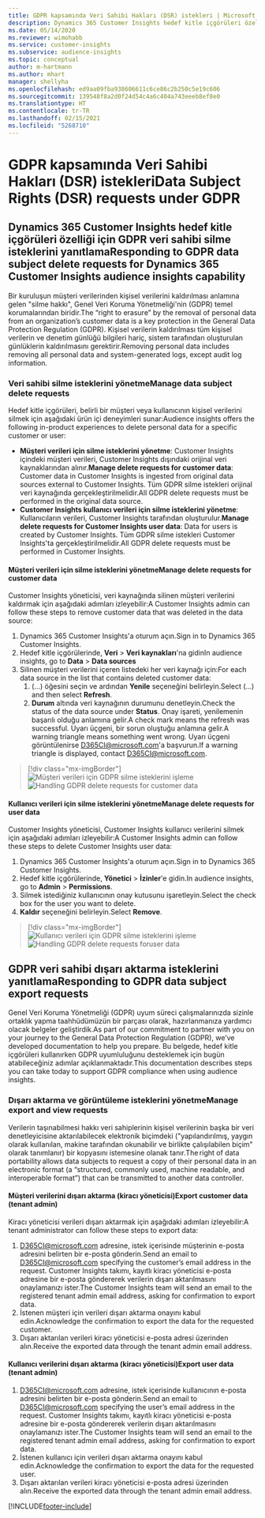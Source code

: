 ```yaml
---
title: GDPR kapsamında Veri Sahibi Hakları (DSR) istekleri | Microsoft Docs
description: Dynamics 365 Customer Insights hedef kitle içgörüleri özelliği için Veri Sahibi İstekleri'ni yanıtlama.
ms.date: 05/14/2020
ms.reviewer: wimohabb
ms.service: customer-insights
ms.subservice: audience-insights
ms.topic: conceptual
author: m-hartmann
ms.author: mhart
manager: shellyha
ms.openlocfilehash: ed9aa09fba938606611c6ce86c2b250c5e19c606
ms.sourcegitcommit: 139548f8a2d0f24d54c4a6c404a743eeeb8ef8e0
ms.translationtype: HT
ms.contentlocale: tr-TR
ms.lasthandoff: 02/15/2021
ms.locfileid: "5268710"
---
```

# <a name="data-subject-rights-dsr-requests-under-gdpr"></a><span data-ttu-id="a46f5-103">GDPR kapsamında Veri Sahibi Hakları (DSR) istekleri</span><span class="sxs-lookup"><span data-stu-id="a46f5-103">Data Subject Rights (DSR) requests under GDPR</span></span>

## <a name="responding-to-gdpr-data-subject-delete-requests-for-dynamics-365-customer-insights-audience-insights-capability"></a><span data-ttu-id="a46f5-104">Dynamics 365 Customer Insights hedef kitle içgörüleri özelliği için GDPR veri sahibi silme isteklerini yanıtlama</span><span class="sxs-lookup"><span data-stu-id="a46f5-104">Responding to GDPR data subject delete requests for Dynamics 365 Customer Insights audience insights capability</span></span>

<span data-ttu-id="a46f5-105">Bir kuruluşun müşteri verilerinden kişisel verilerini kaldırılması anlamına gelen "silme hakkı", Genel Veri Koruma Yönetmeliği'nin (GDPR) temel korumalarından biridir.</span><span class="sxs-lookup"><span data-stu-id="a46f5-105">The “right to erasure” by the removal of personal data from an organization’s customer data is a key protection in the General Data Protection Regulation (GDPR).</span></span> <span data-ttu-id="a46f5-106">Kişisel verilerin kaldırılması tüm kişisel verilerin ve denetim günlüğü bilgileri hariç, sistem tarafından oluşturulan günlüklerin kaldırılmasını gerektirir.</span><span class="sxs-lookup"><span data-stu-id="a46f5-106">Removing personal data includes removing all personal data and system-generated logs, except audit log information.</span></span>

### <a name="manage-data-subject-delete-requests"></a><span data-ttu-id="a46f5-107">Veri sahibi silme isteklerini yönetme</span><span class="sxs-lookup"><span data-stu-id="a46f5-107">Manage data subject delete requests</span></span>

<span data-ttu-id="a46f5-108">Hedef kitle içgörüleri, belirli bir müşteri veya kullanıcının kişisel verilerini silmek için aşağıdaki ürün içi deneyimleri sunar:</span><span class="sxs-lookup"><span data-stu-id="a46f5-108">Audience insights offers the following in-product experiences to delete personal data for a specific customer or user:</span></span>

- <span data-ttu-id="a46f5-109">**Müşteri verileri için silme isteklerini yönetme**: Customer Insights içindeki müşteri verileri, Customer Insights dışındaki orijinal veri kaynaklarından alınır.</span><span class="sxs-lookup"><span data-stu-id="a46f5-109">**Manage delete requests for customer data**: Customer data in Customer Insights is ingested from original data sources external to Customer Insights.</span></span> <span data-ttu-id="a46f5-110">Tüm GDPR silme istekleri orijinal veri kaynağında gerçekleştirilmelidir.</span><span class="sxs-lookup"><span data-stu-id="a46f5-110">All GDPR delete requests must be performed in the original data source.</span></span>
- <span data-ttu-id="a46f5-111">**Customer Insights kullanıcı verileri için silme isteklerini yönetme**: Kullanıcıların verileri, Customer Insights tarafından oluşturulur.</span><span class="sxs-lookup"><span data-stu-id="a46f5-111">**Manage delete requests for Customer Insights user data**: Data for users is created by Customer Insights.</span></span> <span data-ttu-id="a46f5-112">Tüm GDPR silme istekleri Customer Insights'ta gerçekleştirilmelidir.</span><span class="sxs-lookup"><span data-stu-id="a46f5-112">All GDPR delete requests must be performed in Customer Insights.</span></span>

#### <a name="manage-delete-requests-for-customer-data"></a><span data-ttu-id="a46f5-113">Müşteri verileri için silme isteklerini yönetme</span><span class="sxs-lookup"><span data-stu-id="a46f5-113">Manage delete requests for customer data</span></span>

<span data-ttu-id="a46f5-114">Customer Insights yöneticisi, veri kaynağında silinen müşteri verilerini kaldırmak için aşağıdaki adımları izleyebilir:</span><span class="sxs-lookup"><span data-stu-id="a46f5-114">A Customer Insights admin can follow these steps to remove customer data that was deleted in the data source:</span></span>

1. <span data-ttu-id="a46f5-115">Dynamics 365 Customer Insights'a oturum açın.</span><span class="sxs-lookup"><span data-stu-id="a46f5-115">Sign in to Dynamics 365 Customer Insights.</span></span>
2. <span data-ttu-id="a46f5-116">Hedef kitle içgörülerinde, **Veri** > **Veri kaynakları**'na gidin</span><span class="sxs-lookup"><span data-stu-id="a46f5-116">In audience insights, go to **Data** > **Data sources**</span></span>
3. <span data-ttu-id="a46f5-117">Silinen müşteri verilerini içeren listedeki her veri kaynağı için:</span><span class="sxs-lookup"><span data-stu-id="a46f5-117">For each data source in the list that contains deleted customer data:</span></span>
   1. <span data-ttu-id="a46f5-118">(...) öğesini seçin ve ardından **Yenile** seçeneğini belirleyin.</span><span class="sxs-lookup"><span data-stu-id="a46f5-118">Select (...) and then select **Refresh**.</span></span>
   2. <span data-ttu-id="a46f5-119">**Durum** altında veri kaynağının durumunu denetleyin.</span><span class="sxs-lookup"><span data-stu-id="a46f5-119">Check the status of the data source under **Status**.</span></span> <span data-ttu-id="a46f5-120">Onay işareti, yenilemenin başarılı olduğu anlamına gelir.</span><span class="sxs-lookup"><span data-stu-id="a46f5-120">A check mark means the refresh was successful.</span></span> <span data-ttu-id="a46f5-121">Uyarı üçgeni, bir sorun oluştuğu anlamına gelir.</span><span class="sxs-lookup"><span data-stu-id="a46f5-121">A warning triangle means something went wrong.</span></span> <span data-ttu-id="a46f5-122">Uyarı üçgeni görüntülenirse D365CI@microsoft.com'a başvurun.</span><span class="sxs-lookup"><span data-stu-id="a46f5-122">If a warning triangle is displayed, contact D365CI@microsoft.com.</span></span>

> [!div class="mx-imgBorder"]
> <span data-ttu-id="a46f5-123">![Müşteri verileri için GDPR silme isteklerini işleme](media/gdpr-data-sources.png "Müşteri verileri için GDPR silme isteklerini işleme")</span><span class="sxs-lookup"><span data-stu-id="a46f5-123">![Handling GDPR delete requests for customer data](media/gdpr-data-sources.png "Handling GDPR delete requests for customer data")</span></span>

#### <a name="manage-delete-requests-for-user-data"></a><span data-ttu-id="a46f5-124">Kullanıcı verileri için silme isteklerini yönetme</span><span class="sxs-lookup"><span data-stu-id="a46f5-124">Manage delete requests for user data</span></span>

<span data-ttu-id="a46f5-125">Customer Insights yöneticisi, Customer Insights kullanıcı verilerini silmek için aşağıdaki adımları izleyebilir:</span><span class="sxs-lookup"><span data-stu-id="a46f5-125">A Customer Insights admin can follow these steps to delete Customer Insights user data:</span></span>

1. <span data-ttu-id="a46f5-126">Dynamics 365 Customer Insights'a oturum açın.</span><span class="sxs-lookup"><span data-stu-id="a46f5-126">Sign in to Dynamics 365 Customer Insights.</span></span>
2. <span data-ttu-id="a46f5-127">Hedef kitle içgörülerinde, **Yönetici** > **İzinler**'e gidin.</span><span class="sxs-lookup"><span data-stu-id="a46f5-127">In audience insights, go to **Admin** > **Permissions**.</span></span>
3. <span data-ttu-id="a46f5-128">Silmek istediğiniz kullanıcının onay kutusunu işaretleyin.</span><span class="sxs-lookup"><span data-stu-id="a46f5-128">Select the check box for the user you want to delete.</span></span>
4. <span data-ttu-id="a46f5-129">**Kaldır** seçeneğini belirleyin.</span><span class="sxs-lookup"><span data-stu-id="a46f5-129">Select **Remove**.</span></span>

> [!div class="mx-imgBorder"]
> <span data-ttu-id="a46f5-130">![Kullanıcı verileri için GDPR silme isteklerini işleme](media/gdpr-permissions.png "Kullanıcı verileri için GDPR silme isteklerini işleme")</span><span class="sxs-lookup"><span data-stu-id="a46f5-130">![Handling GDPR delete requests foruser data](media/gdpr-permissions.png "Handling GDPR delete requests for user data")</span></span>

## <a name="responding-to-gdpr-data-subject-export-requests"></a><span data-ttu-id="a46f5-131">GDPR veri sahibi dışarı aktarma isteklerini yanıtlama</span><span class="sxs-lookup"><span data-stu-id="a46f5-131">Responding to GDPR data subject export requests</span></span>

<span data-ttu-id="a46f5-132">Genel Veri Koruma Yönetmeliği (GDPR) uyum süreci çalışmalarınızda sizinle ortaklık yapma taahhüdümüzün bir parçası olarak, hazırlanmanıza yardımcı olacak belgeler geliştirdik.</span><span class="sxs-lookup"><span data-stu-id="a46f5-132">As part of our commitment to partner with you on your journey to the General Data Protection Regulation (GDPR), we’ve developed documentation to help you prepare.</span></span> <span data-ttu-id="a46f5-133">Bu belgede, hedef kitle içgörüleri kullanırken GDPR uyumluluğunu desteklemek için bugün atabileceğiniz adımlar açıklanmaktadır.</span><span class="sxs-lookup"><span data-stu-id="a46f5-133">This documentation describes steps you can take today to support GDPR compliance when using audience insights.</span></span>

### <a name="manage-export-and-view-requests"></a><span data-ttu-id="a46f5-134">Dışarı aktarma ve görüntüleme isteklerini yönetme</span><span class="sxs-lookup"><span data-stu-id="a46f5-134">Manage export and view requests</span></span>

<span data-ttu-id="a46f5-135">Verilerin taşınabilmesi hakkı veri sahiplerinin kişisel verilerinin başka bir veri denetleyicisine aktarılabilecek elektronik biçimdeki ("yapılandırılmış, yaygın olarak kullanılan, makine tarafından okunabilir ve birlikte çalışılabilen biçim" olarak tanımlanır) bir kopyasını istemesine olanak tanır.</span><span class="sxs-lookup"><span data-stu-id="a46f5-135">The right of data portability allows data subjects to request a copy of their personal data in an electronic format (a “structured, commonly used, machine readable, and interoperable format”) that can be transmitted to another data controller.</span></span>

#### <a name="export-customer-data-tenant-admin"></a><span data-ttu-id="a46f5-136">Müşteri verilerini dışarı aktarma (kiracı yöneticisi)</span><span class="sxs-lookup"><span data-stu-id="a46f5-136">Export customer data (tenant admin)</span></span>

<span data-ttu-id="a46f5-137">Kiracı yöneticisi verileri dışarı aktarmak için aşağıdaki adımları izleyebilir:</span><span class="sxs-lookup"><span data-stu-id="a46f5-137">A tenant administrator can follow these steps to export data:</span></span>

1. <span data-ttu-id="a46f5-138">D365CI@microsoft.com adresine, istek içerisinde müşterinin e-posta adresini belirten bir e-posta gönderin.</span><span class="sxs-lookup"><span data-stu-id="a46f5-138">Send an email to D365CI@microsoft.com specifying the customer’s email address in the request.</span></span> <span data-ttu-id="a46f5-139">Customer Insights takımı, kayıtlı kiracı yöneticisi e-posta adresine bir e-posta göndererek verilerin dışarı aktarılmasını onaylamanızı ister.</span><span class="sxs-lookup"><span data-stu-id="a46f5-139">The Customer Insights team will send an email to the registered tenant admin email address, asking for confirmation to export data.</span></span>
2. <span data-ttu-id="a46f5-140">İstenen müşteri için verileri dışarı aktarma onayını kabul edin.</span><span class="sxs-lookup"><span data-stu-id="a46f5-140">Acknowledge the confirmation to export the data for the requested customer.</span></span>
3. <span data-ttu-id="a46f5-141">Dışarı aktarılan verileri kiracı yöneticisi e-posta adresi üzerinden alın.</span><span class="sxs-lookup"><span data-stu-id="a46f5-141">Receive the exported data through the tenant admin email address.</span></span>

#### <a name="export-user-data-tenant-admin"></a><span data-ttu-id="a46f5-142">Kullanıcı verilerini dışarı aktarma (kiracı yöneticisi)</span><span class="sxs-lookup"><span data-stu-id="a46f5-142">Export user data (tenant admin)</span></span>

1. <span data-ttu-id="a46f5-143">D365CI@microsoft.com adresine, istek içerisinde kullanıcının e-posta adresini belirten bir e-posta gönderin.</span><span class="sxs-lookup"><span data-stu-id="a46f5-143">Send an email to D365CI@microsoft.com specifying the user’s email address in the request.</span></span> <span data-ttu-id="a46f5-144">Customer Insights takımı, kayıtlı kiracı yöneticisi e-posta adresine bir e-posta göndererek verilerin dışarı aktarılmasını onaylamanızı ister.</span><span class="sxs-lookup"><span data-stu-id="a46f5-144">The Customer Insights team will send an email to the registered tenant admin email address, asking for confirmation to export data.</span></span>
2. <span data-ttu-id="a46f5-145">İstenen kullanıcı için verileri dışarı aktarma onayını kabul edin.</span><span class="sxs-lookup"><span data-stu-id="a46f5-145">Acknowledge the confirmation to export the data for the requested user.</span></span>
3. <span data-ttu-id="a46f5-146">Dışarı aktarılan verileri kiracı yöneticisi e-posta adresi üzerinden alın.</span><span class="sxs-lookup"><span data-stu-id="a46f5-146">Receive the exported data through the tenant admin email address.</span></span>


[!INCLUDE[footer-include](../includes/footer-banner.md)]